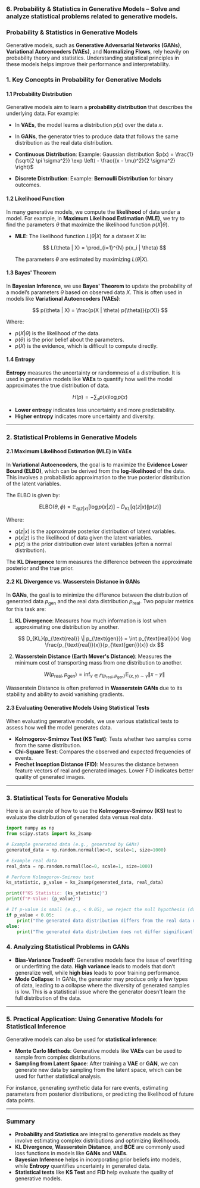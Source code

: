 ### 6. Probability & Statistics in Generative Models – Solve and analyze statistical problems related to generative models.

### Probability & Statistics in Generative Models

Generative models, such as **Generative Adversarial Networks (GANs)**, **Variational Autoencoders (VAEs)**, and **Normalizing Flows**, rely heavily on probability theory and statistics. Understanding statistical principles in these models helps improve their performance and interpretability.

### 1. **Key Concepts in Probability for Generative Models**

#### 1.1 **Probability Distribution**

Generative models aim to learn a **probability distribution** that describes the underlying data. For example:

- In **VAEs**, the model learns a distribution $p(x)$ over the data $x$.

- In **GANs**, the generator tries to produce data that follows the same distribution as the real data distribution.

- **Continuous Distribution**: Example: Gaussian distribution $p(x) = \frac{1}{\sqrt{2 \pi \sigma^2}} \exp \left( - \frac{(x - \mu)^2}{2 \sigma^2} \right)$

- **Discrete Distribution**: Example: **Bernoulli Distribution** for binary outcomes.

#### 1.2 **Likelihood Function**

In many generative models, we compute the **likelihood** of data under a model. For example, in **Maximum Likelihood Estimation (MLE)**, we try to find the parameters $\theta$ that maximize the likelihood function $p(X | \theta)$.

- **MLE**: The likelihood function $L(\theta | X)$ for a dataset $X$ is:

  $$
  L(\theta | X) = \prod_{i=1}^{N} p(x_i | \theta)
  $$

  The parameters $\theta$ are estimated by maximizing $L(\theta | X)$.

#### 1.3 **Bayes' Theorem**

In **Bayesian Inference**, we use **Bayes' Theorem** to update the probability of a model’s parameters $\theta$ based on observed data $X$. This is often used in models like **Variational Autoencoders (VAEs)**:

$$
p(\theta | X) = \frac{p(X | \theta) p(\theta)}{p(X)}
$$

Where:

- $p(X | \theta)$ is the likelihood of the data.
- $p(\theta)$ is the prior belief about the parameters.
- $p(X)$ is the evidence, which is difficult to compute directly.

#### 1.4 **Entropy**

**Entropy** measures the uncertainty or randomness of a distribution. It is used in generative models like **VAEs** to quantify how well the model approximates the true distribution of data.

$$
H(p) = - \sum_{x} p(x) \log p(x)
$$

- **Lower entropy** indicates less uncertainty and more predictability.
- **Higher entropy** indicates more uncertainty and diversity.

---

### 2. **Statistical Problems in Generative Models**

#### 2.1 **Maximum Likelihood Estimation (MLE) in VAEs**

In **Variational Autoencoders**, the goal is to maximize the **Evidence Lower Bound (ELBO)**, which can be derived from the **log-likelihood** of the data. This involves a probabilistic approximation to the true posterior distribution of the latent variables.

The ELBO is given by:

$$
\text{ELBO}(\theta, \phi) = \mathbb{E}_{q(z|x)}[\log p(x|z)] - D_{KL}[q(z|x) \| p(z)]
$$

Where:

- $q(z|x)$ is the approximate posterior distribution of latent variables.
- $p(x|z)$ is the likelihood of data given the latent variables.
- $p(z)$ is the prior distribution over latent variables (often a normal distribution).

The **KL Divergence** term measures the difference between the approximate posterior and the true prior.

#### 2.2 **KL Divergence vs. Wasserstein Distance in GANs**

In **GANs**, the goal is to minimize the difference between the distribution of generated data $p_{\text{gen}}$ and the real data distribution $p_{\text{real}}$. Two popular metrics for this task are:

1. **KL Divergence**: Measures how much information is lost when approximating one distribution by another.

   $$
   D_{KL}(p_{\text{real}} \| p_{\text{gen}}) = \int p_{\text{real}}(x) \log \frac{p_{\text{real}}(x)}{p_{\text{gen}}(x)} dx
   $$

2. **Wasserstein Distance (Earth Mover's Distance)**: Measures the minimum cost of transporting mass from one distribution to another.

   $$
   W(p_{\text{real}}, p_{\text{gen}}) = \inf_{\gamma \in \Gamma(p_{\text{real}}, p_{\text{gen}})} \mathbb{E}_{(x,y) \sim \gamma} \| x - y \|
   $$

Wasserstein Distance is often preferred in **Wasserstein GANs** due to its stability and ability to avoid vanishing gradients.

#### 2.3 **Evaluating Generative Models Using Statistical Tests**

When evaluating generative models, we use various statistical tests to assess how well the model generates data.

- **Kolmogorov-Smirnov Test (KS Test)**: Tests whether two samples come from the same distribution.
- **Chi-Square Test**: Compares the observed and expected frequencies of events.
- **Frechet Inception Distance (FID)**: Measures the distance between feature vectors of real and generated images. Lower FID indicates better quality of generated images.

---

### 3. **Statistical Tests for Generative Models**

Here is an example of how to use the **Kolmogorov-Smirnov (KS)** test to evaluate the distribution of generated data versus real data.

```python
import numpy as np
from scipy.stats import ks_2samp

# Example generated data (e.g., generated by GANs)
generated_data = np.random.normal(loc=0, scale=1, size=1000)

# Example real data
real_data = np.random.normal(loc=0, scale=1, size=1000)

# Perform Kolmogorov-Smirnov test
ks_statistic, p_value = ks_2samp(generated_data, real_data)

print(f"KS Statistic: {ks_statistic}")
print(f"P-Value: {p_value}")

# If p-value is small (e.g., < 0.05), we reject the null hypothesis (data distributions are different)
if p_value < 0.05:
    print("The generated data distribution differs from the real data distribution.")
else:
    print("The generated data distribution does not differ significantly from the real data distribution.")
```

### 4. **Analyzing Statistical Problems in GANs**

- **Bias-Variance Tradeoff**: Generative models face the issue of overfitting or underfitting the data. **High variance** leads to models that don’t generalize well, while **high bias** leads to poor training performance.
- **Mode Collapse**: In GANs, the generator may produce only a few types of data, leading to a collapse where the diversity of generated samples is low. This is a statistical issue where the generator doesn't learn the full distribution of the data.

---

### 5. **Practical Application: Using Generative Models for Statistical Inference**

Generative models can also be used for **statistical inference**:

- **Monte Carlo Methods**: Generative models like **VAEs** can be used to sample from complex distributions.
- **Sampling from Latent Space**: After training a **VAE** or **GAN**, we can generate new data by sampling from the latent space, which can be used for further statistical analysis.

For instance, generating synthetic data for rare events, estimating parameters from posterior distributions, or predicting the likelihood of future data points.

---

### Summary

- **Probability and Statistics** are integral to generative models as they involve estimating complex distributions and optimizing likelihoods.
- **KL Divergence**, **Wasserstein Distance**, and **BCE** are commonly used loss functions in models like **GANs** and **VAEs**.
- **Bayesian Inference** helps in incorporating prior beliefs into models, while **Entropy** quantifies uncertainty in generated data.
- **Statistical tests** like **KS Test** and **FID** help evaluate the quality of generative models.
